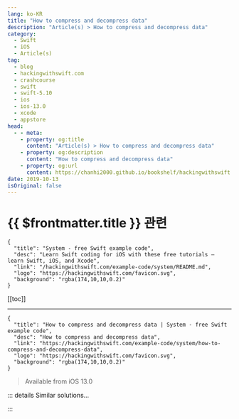 ```yaml
---
lang: ko-KR
title: "How to compress and decompress data"
description: "Article(s) > How to compress and decompress data"
category:
  - Swift
  - iOS
  - Article(s)
tag: 
  - blog
  - hackingwithswift.com
  - crashcourse
  - swift
  - swift-5.10
  - ios
  - ios-13.0
  - xcode
  - appstore
head:
  - - meta:
    - property: og:title
      content: "Article(s) > How to compress and decompress data"
    - property: og:description
      content: "How to compress and decompress data"
    - property: og:url
      content: https://chanhi2000.github.io/bookshelf/hackingwithswift.com/example-code/system/how-to-compress-and-decompress-data.html
date: 2019-10-13
isOriginal: false
---
```


# {{ $frontmatter.title }} 관련

```component VPCard
{
  "title": "System - free Swift example code",
  "desc": "Learn Swift coding for iOS with these free tutorials – learn Swift, iOS, and Xcode",
  "link": "/hackingwithswift.com/example-code/system/README.md",
  "logo": "https://hackingwithswift.com/favicon.svg",
  "background": "rgba(174,10,10,0.2)"
}
```

[[toc]]

---

```component VPCard
{
  "title": "How to compress and decompress data | System - free Swift example code",
  "desc": "How to compress and decompress data",
  "link": "https://hackingwithswift.com/example-code/system/how-to-compress-and-decompress-data",
  "logo": "https://hackingwithswift.com/favicon.svg",
  "background": "rgba(174,10,10,0.2)"
}
```

> Available from iOS 13.0

<!-- TODO: 작성 -->

<!-- 
Apple gives us dedicated API for compressing binary data, although annoyingly it exists on `NSData` without being bridged neatly to Swift’s native `Data` type. Fortunately, that conversion is trivial, so this functionality isn’t hard to use.

Here’s how to use it:

```swift
do {
    let compressedData = try (yourData as NSData).compressed(using: .lzfse)
    // use your compressed data
} catch {
    print(error.localizedDescription)
}
```

Although it’s common for folks to call compression and decompression *zipping* and *unzipping*, zip is one particular file format and the code above uses the LZFSE compression algorithm instead. This an Apple-design compression algorithm that is recommended unless you specifically need one of the others. The alternatives are:

- `.lz4` compresses less effectively, but is significantly faster.
<li>`.zlib` is the recommended general purpose algorithm to use if you want cross compatibility with non-Apple devices.
<li>`.lzma` compresses the most effectively, but should only be used if memory usage and speed are not important. Apple specifically states that this might use a large amount of memory, and so it should be avoided if you’re trying to compress large amounts of data. This is about 10x slower than the alternatives.

If you want to decompress some data, you should use the counterpart method, `decompressed(using:)`, which works in the same way.

-->

::: details Similar solutions…

<!--
/quick-start/swiftui/all-swiftui-property-wrappers-explained-and-compared">All SwiftUI property wrappers explained and compared 
/quick-start/swiftui/swiftui-tips-and-tricks">SwiftUI tips and tricks 
/example-code/uikit/how-to-create-live-playgrounds-in-xcode">How to create live playgrounds in Xcode 
/example-code/games/how-to-create-a-random-terrain-tile-map-using-sktilemapnode-and-gkperlinnoisesource">How to create a random terrain tile map using SKTileMapNode and GKPerlinNoiseSource 
/example-code/system/how-to-run-code-when-your-app-is-terminated">How to run code when your app is terminated</a>
-->

:::

